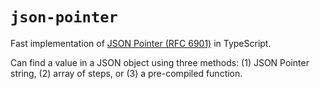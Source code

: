 # `json-pointer`

Fast implementation of [JSON Pointer (RFC 6901)](https://datatracker.ietf.org/doc/html/rfc6901) in TypeScript.

Can find a value in a JSON object using three methods: (1) JSON Pointer string,
(2) array of steps, or (3) a pre-compiled function.
